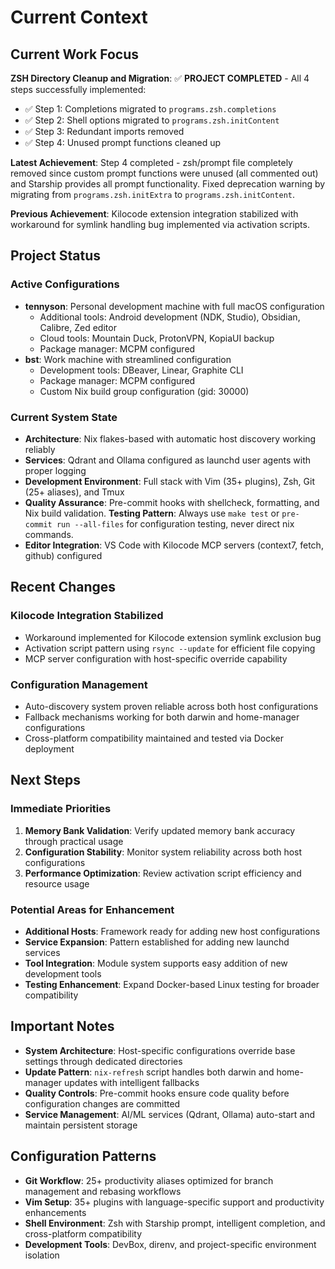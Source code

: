 # Current Context

## Current Work Focus

**ZSH Directory Cleanup and Migration**: ✅ **PROJECT COMPLETED** - All 4 steps successfully implemented:

- ✅ Step 1: Completions migrated to `programs.zsh.completions`
- ✅ Step 2: Shell options migrated to `programs.zsh.initContent`
- ✅ Step 3: Redundant imports removed
- ✅ Step 4: Unused prompt functions cleaned up

**Latest Achievement**: Step 4 completed - zsh/prompt file completely removed since custom prompt functions were unused (all commented out) and Starship provides all prompt functionality. Fixed deprecation warning by migrating from `programs.zsh.initExtra` to `programs.zsh.initContent`.

**Previous Achievement**: Kilocode extension integration stabilized with workaround for symlink handling bug implemented via activation scripts.

## Project Status

### Active Configurations

- **tennyson**: Personal development machine with full macOS configuration
  - Additional tools: Android development (NDK, Studio), Obsidian, Calibre, Zed editor
  - Cloud tools: Mountain Duck, ProtonVPN, KopiaUI backup
  - Package manager: MCPM configured
- **bst**: Work machine with streamlined configuration
  - Development tools: DBeaver, Linear, Graphite CLI
  - Package manager: MCPM configured
  - Custom Nix build group configuration (gid: 30000)

### Current System State

- **Architecture**: Nix flakes-based with automatic host discovery working reliably
- **Services**: Qdrant and Ollama configured as launchd user agents with proper logging
- **Development Environment**: Full stack with Vim (35+ plugins), Zsh, Git (25+ aliases), and Tmux
- **Quality Assurance**: Pre-commit hooks with shellcheck, formatting, and Nix build validation. **Testing Pattern**: Always use `make test` or `pre-commit run --all-files` for configuration testing, never direct nix commands.
- **Editor Integration**: VS Code with Kilocode MCP servers (context7, fetch, github) configured

## Recent Changes

### Kilocode Integration Stabilized

- Workaround implemented for Kilocode extension symlink exclusion bug
- Activation script pattern using `rsync --update` for efficient file copying
- MCP server configuration with host-specific override capability

### Configuration Management

- Auto-discovery system proven reliable across both host configurations
- Fallback mechanisms working for both darwin and home-manager configurations
- Cross-platform compatibility maintained and tested via Docker deployment

## Next Steps

### Immediate Priorities

1. **Memory Bank Validation**: Verify updated memory bank accuracy through practical usage
2. **Configuration Stability**: Monitor system reliability across both host configurations
3. **Performance Optimization**: Review activation script efficiency and resource usage

### Potential Areas for Enhancement

- **Additional Hosts**: Framework ready for adding new host configurations
- **Service Expansion**: Pattern established for adding new launchd services
- **Tool Integration**: Module system supports easy addition of new development tools
- **Testing Enhancement**: Expand Docker-based Linux testing for broader compatibility

## Important Notes

- **System Architecture**: Host-specific configurations override base settings through dedicated directories
- **Update Pattern**: `nix-refresh` script handles both darwin and home-manager updates with intelligent fallbacks
- **Quality Controls**: Pre-commit hooks ensure code quality before configuration changes are committed
- **Service Management**: AI/ML services (Qdrant, Ollama) auto-start and maintain persistent storage

## Configuration Patterns

- **Git Workflow**: 25+ productivity aliases optimized for branch management and rebasing workflows
- **Vim Setup**: 35+ plugins with language-specific support and productivity enhancements
- **Shell Environment**: Zsh with Starship prompt, intelligent completion, and cross-platform compatibility
- **Development Tools**: DevBox, direnv, and project-specific environment isolation
